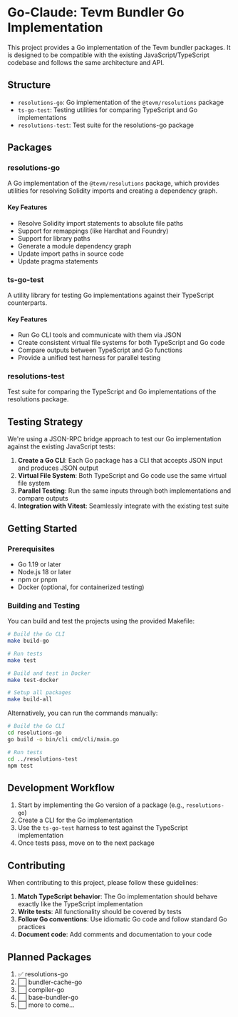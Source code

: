 # Go-Claude: Tevm Bundler Go Implementation

This project provides a Go implementation of the Tevm bundler packages. It is designed to be compatible with the existing JavaScript/TypeScript codebase and follows the same architecture and API.

## Structure

- `resolutions-go`: Go implementation of the `@tevm/resolutions` package
- `ts-go-test`: Testing utilities for comparing TypeScript and Go implementations
- `resolutions-test`: Test suite for the resolutions-go package

## Packages

### resolutions-go

A Go implementation of the `@tevm/resolutions` package, which provides utilities for resolving Solidity imports and creating a dependency graph.

#### Key Features

- Resolve Solidity import statements to absolute file paths
- Support for remappings (like Hardhat and Foundry)
- Support for library paths
- Generate a module dependency graph
- Update import paths in source code
- Update pragma statements

### ts-go-test

A utility library for testing Go implementations against their TypeScript counterparts.

#### Key Features

- Run Go CLI tools and communicate with them via JSON
- Create consistent virtual file systems for both TypeScript and Go code
- Compare outputs between TypeScript and Go functions
- Provide a unified test harness for parallel testing

### resolutions-test

Test suite for comparing the TypeScript and Go implementations of the resolutions package.

## Testing Strategy

We're using a JSON-RPC bridge approach to test our Go implementation against the existing JavaScript tests:

1. **Create a Go CLI**: Each Go package has a CLI that accepts JSON input and produces JSON output
2. **Virtual File System**: Both TypeScript and Go code use the same virtual file system
3. **Parallel Testing**: Run the same inputs through both implementations and compare outputs
4. **Integration with Vitest**: Seamlessly integrate with the existing test suite

## Getting Started

### Prerequisites

- Go 1.19 or later
- Node.js 18 or later
- npm or pnpm
- Docker (optional, for containerized testing)

### Building and Testing

You can build and test the projects using the provided Makefile:

```bash
# Build the Go CLI
make build-go

# Run tests
make test

# Build and test in Docker
make test-docker

# Setup all packages
make build-all
```

Alternatively, you can run the commands manually:

```bash
# Build the Go CLI
cd resolutions-go
go build -o bin/cli cmd/cli/main.go

# Run tests
cd ../resolutions-test
npm test
```

## Development Workflow

1. Start by implementing the Go version of a package (e.g., `resolutions-go`)
2. Create a CLI for the Go implementation
3. Use the `ts-go-test` harness to test against the TypeScript implementation
4. Once tests pass, move on to the next package

## Contributing

When contributing to this project, please follow these guidelines:

1. **Match TypeScript behavior**: The Go implementation should behave exactly like the TypeScript implementation
2. **Write tests**: All functionality should be covered by tests
3. **Follow Go conventions**: Use idiomatic Go code and follow standard Go practices
4. **Document code**: Add comments and documentation to your code

## Planned Packages

1. ✅ resolutions-go
2. ⬜️ bundler-cache-go
3. ⬜️ compiler-go
4. ⬜️ base-bundler-go
5. ⬜️ more to come...